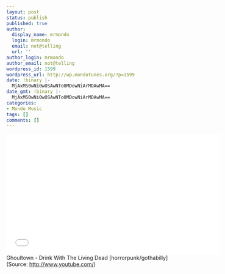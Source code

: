 ```yaml
---
layout: post
status: publish
published: true
author:
  display_name: mrmondo
  login: mrmondo
  email: not@telling
  url: ''
author_login: mrmondo
author_email: not@telling
wordpress_id: 1599
wordpress_url: http://wp.mondotunes.org/?p=1599
date: !binary |-
  MjAxMS0wNi0wOSAwNTo0MDowNiArMDAwMA==
date_gmt: !binary |-
  MjAxMS0wNi0wOSAwNTo0MDowNiArMDAwMA==
categories:
- Mondo Music
tags: []
comments: []
---
```

<iframe width="560" height="315" src="//www.youtube.com/embed/UW6-vwKzalA" frameborder="0"> </iframe>
Ghoultown - Drink With The Living Dead [horrorpunk/gothabilly]
<div class="attribution">(<span>Source:</span> <a href="http://www.youtube.com/">http://www.youtube.com/</a>)</div>
